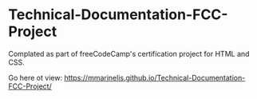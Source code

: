# Technical-Documentation-FCC-Project

Complated as part of freeCodeCamp's certification project for HTML and CSS.

Go here ot view: https://mmarinelis.github.io/Technical-Documentation-FCC-Project/ 
